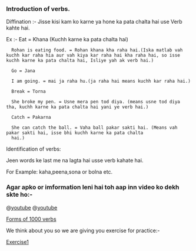 ### Introduction of verbs.
Diffination :- Jisse kisi kam ko karne ya hone ka pata chalta hai use Verb kahte hai.

Ex :- 
      Eat = Khana (Kuchh karne ka pata chalta hai)

      Rohan is eating food. = Rohan khana kha raha hai.(Iska matlab vah kuchh kar raha hia aur vah kiya kar raha hai kha raha hai, so isse kuchh karne ka pata chalta hai, Isliye yah ak verb hai.)
      
      Go = Jana
      
      I am going. = mai ja raha hu.(ja raha hai means kuchh kar raha hai.)
      
      Break = Torna
      
      She broke my pen. = Usne mera pen tod diya. (means usne tod diya tha, kuchh karne ka pata chalta hai yani ye verb hai.)
      
      Catch = Pakarna
      
      She can catch the ball. = Vaha ball pakar sakti hai. (Means vah pakar sakti hai, isse bhi kuchh karne ka pata chalta
      hai.)
      
Identification of verbs:

Jeen words ke last me na lagta hai usse verb kahate hai.

For Example: kaha,peena,sona or bolna etc.

### Agar apko or imformation leni hai toh aap inn video ko dekh skte ho:-

@[youtube](PE3-4g5Lqmk)
@[youtube](ScywAwMbBQY)



[Forms of 1000 verbs](https://www.worldclasslearning.com/english/five-verb-forms.html)


We think about you so we are giving you exercise for practice:-

[Exercise1](https://www.ecenglish.com/learnenglish/lessons/10-questions-choose-right-verb-0)
